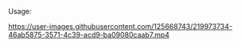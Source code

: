 Usage:

https://user-images.githubusercontent.com/125668743/219973734-46ab5875-3571-4c39-acd9-ba09080caab7.mp4

